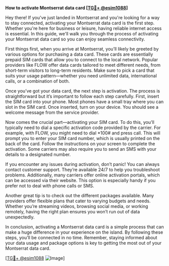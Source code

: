 **How to activate Montserrat data card [[TG💪+ @esim1088](https://t.me/s/esim1088)]**

Hey there! If you've just landed in Montserrat and you're looking for a way to stay connected, activating your Montserrat data card is the first step. Whether you're here for business or leisure, having reliable internet access is essential. In this guide, we'll walk you through the process of activating your Montserrat data card so you can enjoy seamless connectivity.

First things first, when you arrive at Montserrat, you’ll likely be greeted by various options for purchasing a data card. These cards are essentially prepaid SIM cards that allow you to connect to the local network. Popular providers like FLOW offer data cards tailored to meet different needs, from short-term visitors to long-term residents. Make sure to pick a card that suits your usage pattern—whether you need unlimited data, international calls, or a combination of both.

Once you’ve got your data card, the next step is activation. The process is straightforward but it’s important to follow each step carefully. First, insert the SIM card into your phone. Most phones have a small tray where you can slot in the SIM card. Once inserted, turn on your device. You should see a welcome message from the service provider. 

Now comes the crucial part—activating your SIM card. To do this, you’ll typically need to dial a specific activation code provided by the carrier. For example, with FLOW, you might need to dial *100# and press call. This will prompt you to enter your SIM card number, which is usually printed on the back of the card. Follow the instructions on your screen to complete the activation. Some carriers may also require you to send an SMS with your details to a designated number.

If you encounter any issues during activation, don’t panic! You can always contact customer support. They’re available 24/7 to help you troubleshoot problems. Additionally, many carriers offer online activation portals, which can be accessed via their website. This option is especially handy if you prefer not to deal with phone calls or SMS.

Another great tip is to check out the different packages available. Many providers offer flexible plans that cater to varying budgets and needs. Whether you’re streaming videos, browsing social media, or working remotely, having the right plan ensures you won’t run out of data unexpectedly.

In conclusion, activating a Montserrat data card is a simple process that can make a huge difference in your experience on the island. By following these steps, you’ll be connected in no time. Remember, staying informed about your data usage and package options is key to getting the most out of your Montserrat data card.

[[TG💪+ @esim1088](https://t.me/s/esim1088) ![Image](https://i.postimg.cc/Y0z9fWf4/image.png)]